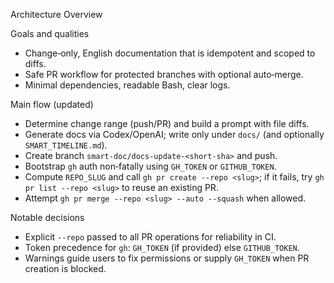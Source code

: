 Architecture Overview

Goals and qualities
- Change‑only, English documentation that is idempotent and scoped to diffs.
- Safe PR workflow for protected branches with optional auto‑merge.
- Minimal dependencies, readable Bash, clear logs.

Main flow (updated)
- Determine change range (push/PR) and build a prompt with file diffs.
- Generate docs via Codex/OpenAI; write only under `docs/` (and optionally `SMART_TIMELINE.md`).
- Create branch `smart-doc/docs-update-<short-sha>` and push.
- Bootstrap `gh` auth non‑fatally using `GH_TOKEN` or `GITHUB_TOKEN`.
- Compute `REPO_SLUG` and call `gh pr create --repo <slug>`; if it fails, try `gh pr list --repo <slug>` to reuse an existing PR.
- Attempt `gh pr merge --repo <slug> --auto --squash` when allowed.

Notable decisions
- Explicit `--repo` passed to all PR operations for reliability in CI.
- Token precedence for `gh`: `GH_TOKEN` (if provided) else `GITHUB_TOKEN`.
- Warnings guide users to fix permissions or supply `GH_TOKEN` when PR creation is blocked.


